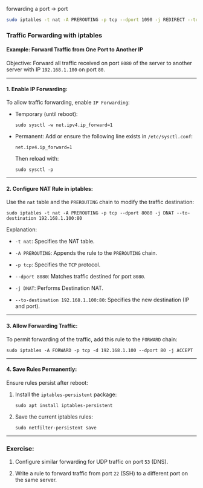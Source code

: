 
forwarding a port -> port


```bash
sudo iptables -t nat -A PREROUTING -p tcp --dport 1090 -j REDIRECT --to-port 1080

```

### Traffic Forwarding with iptables

#### Example: Forward Traffic from One Port to Another IP

Objective: Forward all traffic received on port `8080` of the server to another server with IP `192.168.1.100` on port `80`.

---

#### 1. Enable IP Forwarding:

To allow traffic forwarding, enable `IP Forwarding`:

- Temporary (until reboot):
    
    ```
    sudo sysctl -w net.ipv4.ip_forward=1
    ```
    
- Permanent: Add or ensure the following line exists in `/etc/sysctl.conf`:
    
    ```
    net.ipv4.ip_forward=1
    ```
    
    Then reload with:
    
    ```
    sudo sysctl -p
    ```
    

---

#### 2. Configure NAT Rule in iptables:

Use the `nat` table and the `PREROUTING` chain to modify the traffic destination:

```
sudo iptables -t nat -A PREROUTING -p tcp --dport 8080 -j DNAT --to-destination 192.168.1.100:80
```

Explanation:

- `-t nat`: Specifies the NAT table.
    
- `-A PREROUTING`: Appends the rule to the `PREROUTING` chain.
    
- `-p tcp`: Specifies the `TCP` protocol.
    
- `--dport 8080`: Matches traffic destined for port `8080`.
    
- `-j DNAT`: Performs Destination NAT.
    
- `--to-destination 192.168.1.100:80`: Specifies the new destination (IP and port).
    

---

#### 3. Allow Forwarding Traffic:

To permit forwarding of the traffic, add this rule to the `FORWARD` chain:

```
sudo iptables -A FORWARD -p tcp -d 192.168.1.100 --dport 80 -j ACCEPT
```

---

#### 4. Save Rules Permanently:

Ensure rules persist after reboot:

1. Install the `iptables-persistent` package:
    
    ```
    sudo apt install iptables-persistent
    ```
    
2. Save the current iptables rules:
    
    ```
    sudo netfilter-persistent save
    ```
    

---

### Exercise:

1. Configure similar forwarding for UDP traffic on port `53` (DNS).
    
2. Write a rule to forward traffic from port `22` (SSH) to a different port on the same server.